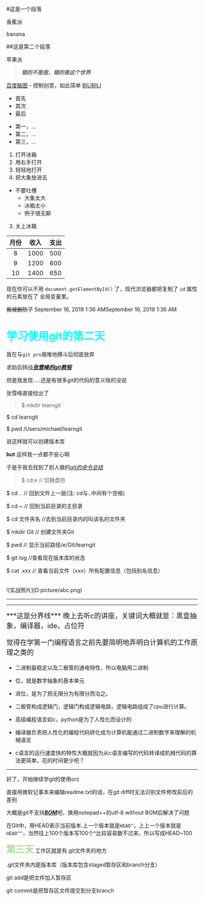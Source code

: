 #这是一个段落

香蕉派

banana

##这是第二个段落

苹果派
>***错的不是我，错的是这个世界***.

[百度脑图](http://naotu.baidu.com) - 控制创意，如此简单
[BILIBILI](https://www.bilibili.com/)
+ 首先
+ 其次
+ 最后
* 第一，...
* 第二，...
* 第三，...


1. 打开冰箱
  1. 用右手打开
  2. 轻轻地打开
2. 把大象放进去
* 不要吐槽
  * 大象太大
  * 冰箱太小
  * 例子很无聊
3. 关上冰箱

|月份|收入|支出|
|:-:|:-:|:-:|
|8|1000|500|
|9|1200|600|
|10|1400|650|

现在你可以不用 `document.getElementById()` 了，现代浏览器都把复制了 `id` 属性的元素放在了
全局变量里。




~~我被删除了~~
September 16, 2019 1:36 AMSeptember 16, 2019 1:36 AM

<h1><font color="#0ff">
学习使用git的第二天
</font></h1>

我在与`git pro`艰难地搏斗后彻底放弃

求助后转战[***张雪峰的git教程***](https://www.liaoxuefeng.com/wiki/896043488029600/896827951938304)

但是我发现.....还是有很多git的代码的意义啥的没说

张雪峰直接给出了

>$ mkdir learngit

$ cd learngit

$ pwd
/Users/michael/learngit

说这样就可以创建版本库

**but**    这样我一点都不安心啊

于是乎我去找到了别人做的[*git的命令总结*](https://www.cnblogs.com/chris0710/p/8925977.html)

>$ cd:e // 切换盘符

 $ cd .. // 回到文件上一层(注: cd与..中间有个空格)
 
 $ cd ~ // 回到当前目录的主目录
 
 $ cd 文件夹名 //去到当前目录内的叫该名的文件夹
 
 $ mkdir Git // 创建文件夹Git
 
 $ pwd // 显示当前路径/e/Git/learngit
 
 $ git log //查看现在版本库的状态
 
 $ cat .xxx // 查看当前文件（xxx）所有配置信息（包括别名信息）
 
 <br />
![实战照片](D:picture/abc.png)
		<!--
			请把图片的本地链接改成网上链接！！！important
		-->
<hr><hr />
<font size="4px">
***这是分界线***
<!--
我还不会把文字插入在水平分界线的中间，有待学习
-->
晚上去听c的讲座，关键词大概就是：黑盒抽象，编译器，ide，占位符
	
觉得在学第一门编程语言之前先要简明地弄明白计算机的工作原理之类的

</font>

+ 二进制最稳定以及二极管的通电特性，所以电脑用二进制

+ 位，就是数字抽象的基本单元

+ 进位，是为了把无限分为有限分而治之。

+  二极管构成逻辑门，逻辑门构成逻辑电路，逻辑电路组成了cpu进行计算。

+ 高级编程语言如c，python是为了人性化而设计的

+ 编译器负责把人性化的编程代码转化成为计算机能通过二进制数字来理解的机械语言

+ c语言的运行速度快的特性大概就因为从c语言编写的代码转译成机械代码的算法更简单，花的时间更少吧？

<hr/>

好了，开始继续学git的使用orz

直接用微软记事本来编辑readme.txt的话，在git diff时无法识别文件修改前后的差别

大概是git不支持[***BOM***](https://www.cnblogs.com/shgq/p/3927255.html)吧，换用notepad++的utf-8 without BOM后解决了问题

在Git中，用HEAD表示当前版本.上一个版本就是`HEAD^`，上上一个版本就是`HEAD^^`，当然往上100个版本写100个^比较容易数不过来，所以写成HEAD~100

<font color="#ad9" size="5px">**第三天**</font>
工作区就是有.git文件夹的地方

.git文件夹内是版本库（版本库包含staged暂存区和branch分支）

git add是把文件加入暂存区

git commit是把暂存区文件提交到分支branch
